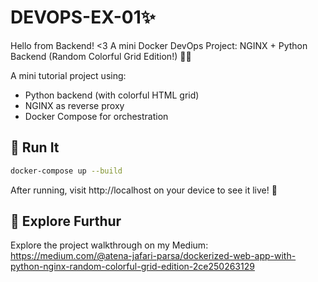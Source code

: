 # DEVOPS-EX-01✨
Hello from Backend! &lt;3 A mini Docker DevOps Project: NGINX + Python Backend (Random Colorful Grid Edition!) 🎨🐳


A mini tutorial project using:
- Python backend (with colorful HTML grid)
- NGINX as reverse proxy
- Docker Compose for orchestration

## 🔧 Run It

```bash
docker-compose up --build
```

After running, visit http://localhost on your device to see it live! 🐳

## 🧩 Explore Furthur 
Explore the project walkthrough on my Medium:
https://medium.com/@atena-jafari-parsa/dockerized-web-app-with-python-nginx-random-colorful-grid-edition-2ce250263129 
